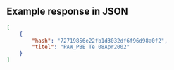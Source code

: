 ## Example response in JSON

```json
[
    {
        "hash": "72719856e22fb1d3032df6f96d98a0f2",
        "titel": "PAW_PBE Te 08Apr2002"
    }
]
```

